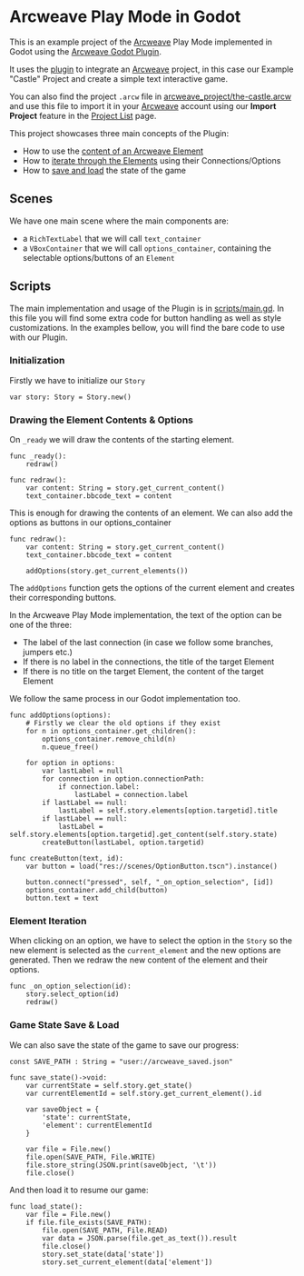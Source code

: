 # Arcweave Play Mode in Godot

This is an example project of the [Arcweave](https://arcweave.com) Play Mode implemented in Godot using the [Arcweave Godot Plugin](https://github.com/Arcweave/arcweave-godot-plugin).

It uses the [plugin](https://github.com/Arcweave/arcweave-godot-plugin) to integrate an [Arcweave](https://arcweave.com) project, in this case our Example "Castle" Project and create a simple text interactive game.

You can also find the project `.arcw` file in [arcweave_project/the-castle.arcw](arcweave_project/the-castle.arcw) and use this file to import it in your [Arcweave](https://arcweave.com) account using our **Import Project** feature in the [Project List](https://arcweave.com/app/list) page.

This project showcases three main concepts of the Plugin:

* How to use the [content of an Arcweave Element](#drawing-the-element-contents--options)
* How to [iterate through the Elements](#element-iteration) using their Connections/Options
* How to [save and load](#game-state-save--load) the state of the game

## Scenes

We have one main scene where the main components are:

* a `RichTextLabel` that we will call `text_container` 
* a `VBoxContainer` that we will call `options_container`, containing the selectable options/buttons of an `Element`

## Scripts

The main implementation and usage of the Plugin is in [scripts/main.gd](scripts/main.gd). In this file you will find some extra code for button handling as well as style customizations. In the examples bellow, you will find the bare code to use with our Plugin.

### Initialization


Firstly we have to initialize our `Story`

```gdscript
var story: Story = Story.new()
```

### Drawing the Element Contents & Options

On `_ready` we will draw the contents of the starting element.

```gdscript
func _ready():
    redraw()

func redraw():
    var content: String = story.get_current_content()
    text_container.bbcode_text = content
```

This is enough for drawing the contents of an element. We can also add the options as buttons in our options_container

```gdscript
func redraw():
    var content: String = story.get_current_content()
    text_container.bbcode_text = content

    addOptions(story.get_current_elements())
```

The `addOptions` function gets the options of the current element and creates their corresponding buttons.

In the Arcweave Play Mode implementation, the text of the option can be one of the three:

* The label of the last connection (in case we follow some branches, jumpers etc.)
* If there is no label in the connections, the title of the target Element
* If there is no title on the target Element, the content of the target Element

We follow the same process in our Godot implementation too.

```gdscript
func addOptions(options):
    # Firstly we clear the old options if they exist
    for n in options_container.get_children():
        options_container.remove_child(n)
        n.queue_free()

    for option in options:
        var lastLabel = null
        for connection in option.connectionPath:
            if connection.label:
                lastLabel = connection.label
        if lastLabel == null:
            lastLabel = self.story.elements[option.targetid].title
        if lastLabel == null:
            lastLabel = self.story.elements[option.targetid].get_content(self.story.state)
        createButton(lastLabel, option.targetid)

func createButton(text, id):
    var button = load("res://scenes/OptionButton.tscn").instance()

    button.connect("pressed", self, "_on_option_selection", [id])
    options_container.add_child(button)
    button.text = text
```

### Element Iteration

When clicking on an option, we have to select the option in the `Story` so the new element is selected as the `current_element` and the new options are generated. Then we redraw the new content of the element and their options.

```gdscript
func _on_option_selection(id):
    story.select_option(id)
    redraw()
```

### Game State Save & Load

We can also save the state of the game to save our progress:

```gdscript
const SAVE_PATH : String = "user://arcweave_saved.json"

func save_state()->void:
    var currentState = self.story.get_state()
    var currentElementId = self.story.get_current_element().id

    var saveObject = {
        'state': currentState,
        'element': currentElementId
    }

    var file = File.new()
    file.open(SAVE_PATH, File.WRITE)
    file.store_string(JSON.print(saveObject, '\t'))
    file.close()
```

And then load it to resume our game:

```gdscript
func load_state():
    var file = File.new()
    if file.file_exists(SAVE_PATH):
        file.open(SAVE_PATH, File.READ)
        var data = JSON.parse(file.get_as_text()).result
        file.close()
        story.set_state(data['state'])
        story.set_current_element(data['element'])
```
